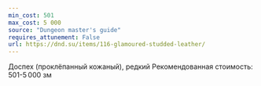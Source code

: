 ```yaml
---
min_cost: 501
max_cost: 5 000
source: "Dungeon master's guide"
requires_attunement: False
url: https://dnd.su/items/116-glamoured-studded-leather/
---
```


Доспех (проклёпанный кожаный), редкий
Рекомендованная стоимость: 501-5 000 зм